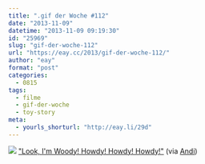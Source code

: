 ```yaml
---
title: ".gif der Woche #112"
date: "2013-11-09"
datetime: "2013-11-09 09:19:30"
id: "25969"
slug: "gif-der-woche-112"
url: "https://eay.cc/2013/gif-der-woche-112/"
author: "eay"
format: "post"
categories:
  - 0815
tags:
  - filme
  - gif-der-woche
  - toy-story
meta:
  - yourls_shorturl: "http://eay.li/29d"
---
```


![](https://eay.cc/uploads/2013/woodyshark.gif) ["Look, I'm Woody! Howdy! Howdy! Howdy!"](http://pixar.wikia.com/Mr._Shark) (via [Andi](http://www.andisblog.de/))
